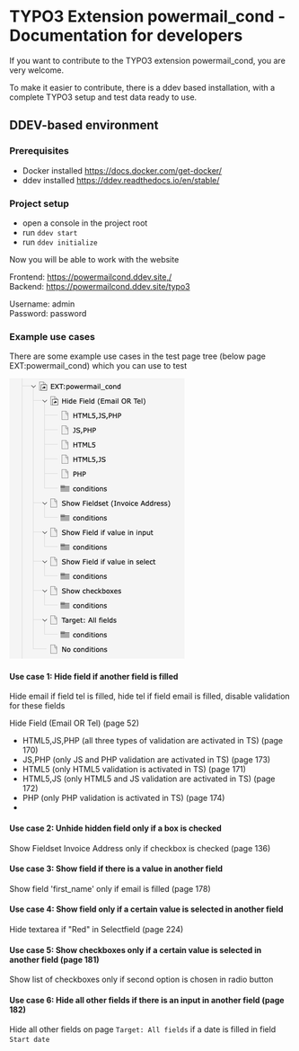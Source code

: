 # TYPO3 Extension powermail_cond - Documentation for developers

If you want to contribute to the TYPO3 extension powermail_cond, you are very welcome.

To make it easier to contribute, there is a ddev based installation, with a complete TYPO3 setup and test data ready to
use.

## DDEV-based environment
### Prerequisites

- Docker installed https://docs.docker.com/get-docker/
- ddev installed https://ddev.readthedocs.io/en/stable/

### Project setup

- open a console in the project root
- run `ddev start`
- run `ddev initialize`

Now you will be able to work with the website

Frontend: https://powermailcond.ddev.site,/ \
Backend: https://powermailcond.ddev.site/typo3


Username: admin \
Password: password

### Example use cases

There are some example use cases in the test page tree (below page EXT:powermail_cond) which you can use to test

![Test pages for EXT:powermail_cond](Documentation/Images/screenshot_powermail_cond_page_tree.png)

#### Use case 1: Hide field if another field is filled

Hide email if field tel is filled, hide tel if field email is filled, disable validation for these fields

Hide Field (Email OR Tel) (page 52)
  * HTML5,JS,PHP (all three types of validation are activated in TS) (page 170)
  * JS,PHP (only JS and PHP validation are activated in TS) (page 173)
  * HTML5 (only HTML5 validation is activated in TS) (page 171)
  * HTML5,JS (only HTML5 and JS validation are activated in TS) (page 172)
  * PHP (only PHP validation is activated in TS) (page 174)
  *
#### Use case 2: Unhide hidden field only if a box is checked

Show Fieldset Invoice Address only if checkbox is checked (page 136)

#### Use case 3: Show field if there is a value in another field

Show field 'first_name' only if email is filled (page 178)

#### Use case 4: Show field only if a certain value is selected in another field

Hide textarea if "Red" in Selectfield (page 224)

#### Use case 5: Show checkboxes only if a certain value is selected in another field (page 181)

Show list of checkboxes only if second option is chosen in radio button

#### Use case 6: Hide all other fields if there is an input in another field (page 182)

Hide all other fields on page `Target: All fields` if a date is filled in field `Start date`


